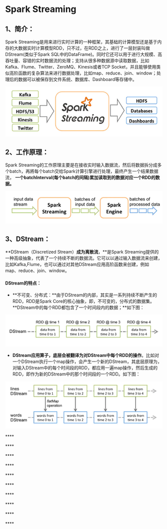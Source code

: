 # Spark Streaming

## 1、简介：

Spark  Streaming是用来进行实时计算的一种框架，其基础的计算模型还是基于内存的大数据实时计算模型RDD，只不过，在RDD之上，进行了一层封装叫做DStream\(类似于Spark SQL中的DataFrame\)。同时它还可以用于进行大规模、高吞吐量、容错的实时数据流的处理；支持从很多种数据源中读取数据，比如Kafka、Flume、Twitter、ZeroMQ、Kinesis或者TCP Socket，并且能够使用类似高阶函数的复杂算法来进行数据处理，比如map、reduce、join、window；处理后的数据可以被保存到文件系统、数据库、Dashboard等存储中。

![Spark Streaming &#x6D41;&#x7A0B;&#x56FE;](.gitbook/assets/image%20%2871%29.png)

## 2、工作原理：

Spark Streaming的工作原理主要是在接收实时输入数据流，然后将数据拆分成多个batch，再將每个batch交给Spark计算引擎进行处理，最终产生一个结果数据流， **一个batchInterval\(每个batch的间隔\)累加读取到的数据对应一个RDD的数据。**

![&#x5DE5;&#x4F5C;&#x539F;&#x7406;](.gitbook/assets/image%20%2870%29.png)

## **3、DStream：**

**DStream（Discretized Stream）**成为离散流**，**是Spark Streaming提供的一种高级抽象，代表了一个持续不断的数据流。它可以以通过输入数据流来创建，比如Kafka,Flume，也可以通过对其他DStream应用高阶函数来创建，例如map、reduce、join、window。

#### DStream的特点：

* **不可变、分布式：**由于DStream的内部，其实是一系列持续不断产生的RDD，RDD是Spark Core的核心抽象，即，不可变的，分布式的数据集。 **DStream中的每个RDD都包含了一个时间段内的数据；**如下图：

![](.gitbook/assets/image%20%2868%29.png)

* **DStream应用算子，底层会被翻译为对DStream中每个RDD的操作**。比如对一个DStream执行一个map操作，会产生一个新的DStream，其底层原理为，对输入DStream中的每个时间段的RDD，都应用一遍map操作，然后生成的RDD，即作为新的DStream中的那个时间段的一个RDD。如下图：

![](.gitbook/assets/image%20%2869%29.png)





\*\*\*\*

\*\*\*\*

\*\*\*\*

\*\*\*\*

\*\*\*\*

\*\*\*\*

\*\*\*\*

\*\*\*\*

\*\*\*\*

\*\*\*\*

